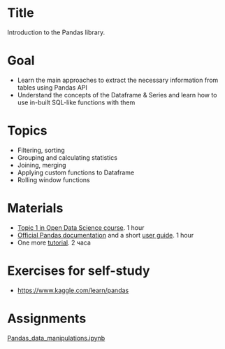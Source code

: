 # Title
Introduction to the Pandas library.

# Goal
- Learn the main approaches to extract the necessary information from tables using Pandas API
- Understand the concepts of the Dataframe & Series and learn how to use in-built SQL-like functions with them 

# Topics
- Filtering, sorting
- Grouping and calculating statistics
- Joining, merging
- Applying custom functions to Dataframe
- Rolling window functions

# Materials
- [Topic 1 in Open Data Science course](https://habr.com/ru/company/ods/blog/322626/). 1 hour  
- [Official Pandas documentation](https://pandas.pydata.org/pandas-docs/stable/index.html) and a short [user guide](https://pandas.pydata.org/pandas-docs/stable/user_guide/10min.html). 1 hour  
- One more [tutorial](https://www.freecodecamp.org/news/the-ultimate-guide-to-the-pandas-library-for-data-science-in-python/). 2 часа 

# Exercises for self-study
- https://www.kaggle.com/learn/pandas

# Assignments
[Pandas_data_manipulations.ipynb](./Pandas_data_manipulation_tasks.ipynb)
